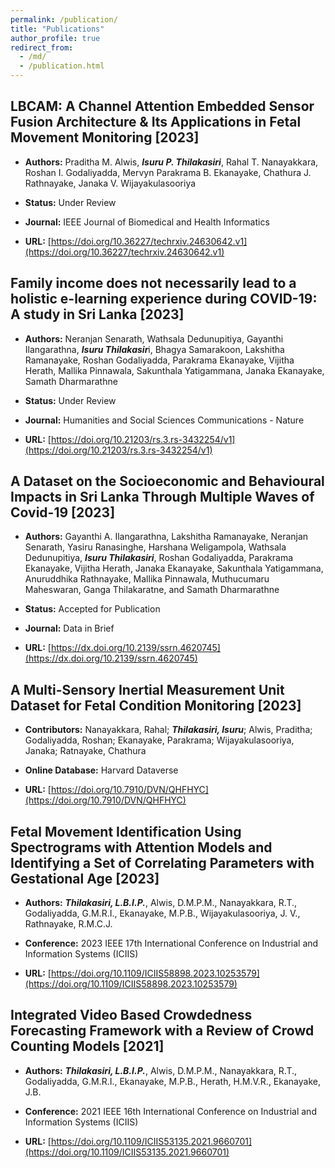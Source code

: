 ```yaml
---
permalink: /publication/
title: "Publications"
author_profile: true
redirect_from: 
  - /md/
  - /publication.html
---
```


## LBCAM: A Channel Attention Embedded Sensor Fusion Architecture & Its Applications in Fetal Movement Monitoring [2023]

* **Authors:** Praditha M. Alwis, ***Isuru P. Thilakasiri***, Rahal T. Nanayakkara,
Roshan I. Godaliyadda, Mervyn Parakrama B. Ekanayake, Chathura J. Rathnayake, Janaka V. Wijayakulasooriya

* **Status:** Under Review

* **Journal:** IEEE Journal of Biomedical and Health Informatics

* **URL:** [https://doi.org/10.36227/techrxiv.24630642.v1](https://doi.org/10.36227/techrxiv.24630642.v1)

## Family income does not necessarily lead to a holistic e-learning experience during COVID-19: A study in Sri Lanka [2023]

* **Authors:** Neranjan Senarath, Wathsala Dedunupitiya, Gayanthi Ilangarathna, ***Isuru Thilakasir***i, Bhagya Samarakoon, Lakshitha Ramanayake, Roshan Godaliyadda, Parakrama Ekanayake, Vijitha Herath, Mallika Pinnawala, Sakunthala Yatigammana, Janaka Ekanayake, Samath Dharmarathne

* **Status:** Under Review

* **Journal:** Humanities and Social Sciences Communications - Nature

* **URL:** [https://doi.org/10.21203/rs.3.rs-3432254/v1](https://doi.org/10.21203/rs.3.rs-3432254/v1)

## A Dataset on the Socioeconomic and Behavioural Impacts in Sri Lanka Through Multiple Waves of Covid-19 [2023]

* **Authors:** Gayanthi A. Ilangarathna, Lakshitha Ramanayake, Neranjan Senarath, Yasiru Ranasinghe, Harshana Weligampola, Wathsala Dedunupitiya, ***Isuru Thilakasiri***, Roshan Godaliyadda, Parakrama Ekanayake, Vijitha Herath, Janaka Ekanayake, Sakunthala Yatigammana, Anuruddhika Rathnayake, Mallika Pinnawala, Muthucumaru Maheswaran, Ganga Thilakaratne, and Samath Dharmarathne

* **Status:** Accepted for Publication

* **Journal:** Data in Brief

* **URL:** [https://dx.doi.org/10.2139/ssrn.4620745](https://dx.doi.org/10.2139/ssrn.4620745)


## A Multi-Sensory Inertial Measurement Unit Dataset for Fetal Condition Monitoring [2023]

* **Contributors:** Nanayakkara, Rahal; ***Thilakasiri, Isuru***; Alwis, Praditha; Godaliyadda, Roshan; Ekanayake, Parakrama; Wijayakulasooriya, Janaka; Ratnayake, Chathura

<!-- * **Status:** Accepted for Publication -->

* **Online Database:** Harvard Dataverse

* **URL:** [https://doi.org/10.7910/DVN/QHFHYC](https://doi.org/10.7910/DVN/QHFHYC)


## Fetal Movement Identification Using Spectrograms with Attention Models and Identifying a Set of Correlating Parameters with Gestational Age [2023]

* **Authors:** ***Thilakasiri, L.B.I.P.***, Alwis, D.M.P.M., Nanayakkara, R.T., Godaliyadda, G.M.R.I.,
Ekanayake, M.P.B., Wijayakulasooriya, J. V., Rathnayake, R.M.C.J.

<!-- * **Status:** Accepted for Publication -->

<!-- * **Description:** Monitoring fetal movement is crucial for ensuring fetus's safety. A well-known way of assessing fetus health involves regularly counting kicks and tracking the pattern. This procedure can be carried out either at home or in a clinical setting, but both has drawbacks like limited precision and irregular access to equipment. In order to identify fetal movements from such recordings, algorithms that can be employed in a home context to record fetal movements are taken into consideration. Attention mechanisms have shown the ability to better identify long term series events and the possibility of better identifying fetal movement occurrence using such models has been discussed in this paper as a novel use case and a novel attempt to correlate statistical parameters with the gestational age has also been discussed so that a fetus with irregularities of a fetus such as, decreased growth, can be identified beforehand. -->

<!-- * **Sumbitted Date:** 2023-03-15 -->

* **Conference:** 2023 IEEE 17th International Conference on Industrial and Information Systems (ICIIS)

* **URL:** [https://doi.org/10.1109/ICIIS58898.2023.10253579](https://doi.org/10.1109/ICIIS58898.2023.10253579)

<!-- * **BibTeX Citation:** @inproceedings{thilakasiri2021integrated,
  title={Integrated Video Based Crowdedness Forecasting Framework with a Review of Crowd Counting Models},
  author={Thilakasiri, LBIP and Alwis, DMPM and Nanayakkara, RT and Godaliyadda, GMRI and Ekanayake, MPB and Herath, HMVR and Ekanayake, JB},
  booktitle={2021 IEEE 16th International Conference on Industrial and Information Systems (ICIIS)},
  pages={29--34},
  year={2021},
  organization={IEEE}
} -->

## Integrated Video Based Crowdedness Forecasting Framework with a Review of Crowd Counting Models [2021]

* **Authors:** ***Thilakasiri, L.B.I.P.***, Alwis, D.M.P.M., Nanayakkara, R.T., Godaliyadda, G.M.R.I.,
Ekanayake, M.P.B., Herath, H.M.V.R., Ekanayake, J.B.

<!-- * **Description:** The goal was to put out a comprehensive system to automate crowd monitoring, gather information on crowd size, and forecast crowd size for both the immediate and foreseeable futures. CCTV footage was used to achieve this because it is easy to get them worldwide and they are excellent for analyzing crowd behavior. In this work, we used a dataset of our own to evaluate some of the best performing state-of-the-art algorithms that have been trained on big datasets for large crowd counting. The predicting of the crowd size at a certain site is the main topic of the second half of this paper. This was done in two situations: forecasting the level of crowding at any given time and date, and predicting the level of crowding over the course of the next 15 hours. -->

<!-- * **Date:** 2021-12-09 -->

* **Conference:** 2021 IEEE 16th International Conference on Industrial and Information Systems (ICIIS)

* **URL:** [https://doi.org/10.1109/ICIIS53135.2021.9660701](https://doi.org/10.1109/ICIIS53135.2021.9660701)

<!-- * **BibTeX Citation:** @inproceedings{thilakasiri2021integrated,
  title={Integrated Video Based Crowdedness Forecasting Framework with a Review of Crowd Counting Models},
  author={Thilakasiri, LBIP and Alwis, DMPM and Nanayakkara, RT and Godaliyadda, GMRI and Ekanayake, MPB and Herath, HMVR and Ekanayake, JB},
  booktitle={2021 IEEE 16th International Conference on Industrial and Information Systems (ICIIS)},
  pages={29--34},
  year={2021},
  organization={IEEE}
} -->
